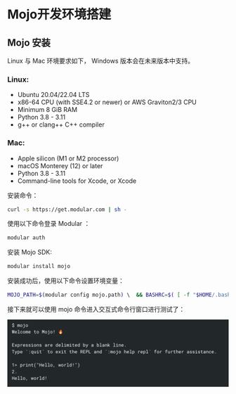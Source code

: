 # Mojo开发环境搭建

## Mojo 安装

Linux 与 Mac 环境要求如下， Windows 版本会在未来版本中支持。

### Linux:

- Ubuntu 20.04/22.04 LTS
- x86-64 CPU (with SSE4.2 or newer) or AWS Graviton2/3 CPU
- Minimum 8 GiB RAM
- Python 3.8 - 3.11
- g++ or clang++ C++ compiler

### Mac:

- Apple silicon (M1 or M2 processor)
- macOS Monterey (12) or later
- Python 3.8 - 3.11
- Command-line tools for Xcode, or Xcode

安装命令：

```bash
curl -s https://get.modular.com | sh -
```

使用以下命令登录 Modular ：

```bash
modular auth
```

安装 Mojo SDK:

```bash
modular install mojo
```

安装成功后，使用以下命令设置环境变量：

```bash
MOJO_PATH=$(modular config mojo.path) \  && BASHRC=$( [ -f "$HOME/.bash_profile" ] && echo "$HOME/.bash_profile" || echo "$HOME/.bashrc" ) \  && echo 'export MODULAR_HOME="'$HOME'/.modular"' >> "$BASHRC" \  && echo 'export PATH="'$MOJO_PATH'/bin:$PATH"' >> "$BASHRC" \  && source "$BASHRC"
```

接下来就可以使用 mojo 命令进入交互式命令行窗口进行测试了：

![图片](./Mojo开发环境搭建.assets/640.webp)